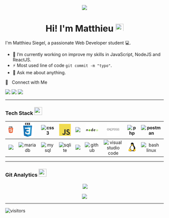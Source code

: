 <p  align="center"><img src="https://raw.githubusercontent.com/abhisheknaiidu/abhisheknaiidu/master/code.gif" width="450"/></p>

<h1 align="center"> Hi! I'm Matthieu <img src="https://media.giphy.com/media/hvRJCLFzcasrR4ia7z/giphy.gif" width="25px" height="25px"> </h1>

I'm Matthieu Siegel, a passionate Web Developer student 💻.

- 🔭 I’m currently working on improve my skills in JavaScript, NodeJS and ReactJS.
- ⚡ Most used line of code `git commit -m "typo"`.
- 💬 Ask me about anything.

🤝 &nbsp; Connect with Me

[<img src="https://img.shields.io/badge/linkedin-%230077B5.svg?&style=for-the-badge&logo=linkedin&logoColor=white" />](https://www.linkedin.com/in/matthieu-siegel-20120654/)
[<img src="https://img.shields.io/badge/instagram-%23E4405F.svg?style=for-the-badge&logo=Instagram&logoColor=white" />](https://www.instagram.com/matt.siegel/)
<a href="mailto:siegel.matthieu@gmail.com"><img src="https://img.shields.io/badge/Gmail-D14836?style=for-the-badge&logo=gmail&logoColor=white" /></a>


<hr>

### Tech Stack <img src="https://media.giphy.com/media/QssGEmpkyEOhBCb7e1/giphy.gif" width="25px" height="25px">

| <img src="https://raw.githubusercontent.com/devicons/devicon/master/icons/html5/html5-original-wordmark.svg" alt="html5" width="40"> | <img src="https://raw.githubusercontent.com/devicons/devicon/master/icons/css3/css3-original-wordmark.svg" alt="css3" width="40" height="45"/> | <img src="https://www.vectorlogo.zone/logos/tailwindcss/tailwindcss-icon.svg" alt="css3" width="40" height="45"/> | <img src="https://raw.githubusercontent.com/devicons/devicon/master/icons/javascript/javascript-original.svg" width="40"> | <img src="https://www.vectorlogo.zone/logos/reactjs/reactjs-icon.svg" width="40"> | <img src="https://raw.githubusercontent.com/devicons/devicon/master/icons/nodejs/nodejs-original-wordmark.svg" width="40"> | <img src="https://raw.githubusercontent.com/devicons/devicon/master/icons/express/express-original-wordmark.svg" width="40"> | <img src="https://www.vectorlogo.zone/logos/php/php-ar21.svg" alt="php" width="40"> | <img src="https://www.vectorlogo.zone/logos/getpostman/getpostman-icon.svg" alt="postman" width="40"> |
|:-:|:-:|:-:|:-:|:-:|:-:|:-:|:-:|:-:|
<img src="https://www.vectorlogo.zone/logos/flutterio/flutterio-icon.svg" width="40"> | <img src="https://www.vectorlogo.zone/logos/mariadb/mariadb-ar21.svg" alt="mariadb" width="50"> | <img src="https://www.vectorlogo.zone/logos/mysql/mysql-ar21.svg" alt="mysql" width="40"> | <img src="https://www.vectorlogo.zone/logos/sqlite/sqlite-icon.svg" alt="sqlite" width="40"> | <img src="https://www.vectorlogo.zone/logos/git-scm/git-scm-icon.svg" width="40"> | <img src="https://www.vectorlogo.zone/logos/github/github-tile.svg" alt="github" width="40"> | <img src="https://www.vectorlogo.zone/logos/visualstudio_code/visualstudio_code-icon.svg" alt="visual studio code" width="40"> | <img src="https://raw.githubusercontent.com/devicons/devicon/master/icons/linux/linux-original.svg" alt="linux" width="40"> | <img src="https://www.vectorlogo.zone/logos/gnu_bash/gnu_bash-icon.svg" alt="bash linux" width="40">

<hr>

### Git Analytics <img src="https://media.giphy.com/media/cj87CxfRtrUifF3Ryk/giphy.gif" width="25px" height="25px">
 
<p align="center">&nbsp;<img align="center" src="https://github-readme-stats.vercel.app/api/top-langs/?username=ImNotAOwl&theme=dark&layout=compact" width="410" /></p>
<p align="center"><img align="center" src="https://github-readme-stats.vercel.app/api?username=ImNotAOwl&theme=dark&show_icons=true" /></p>

------

![visitors](https://visitor-badge.laobi.icu/badge?page_id=ImNotAOwl)

<!--
**ImNotAOwl/ImNotAOwl** is a ✨ _special_ ✨ repository because its `README.md` (this file) appears on your GitHub profile.

Here are some ideas to get you started:

- 🔭 I’m currently working on ...
- 🌱 I’m currently learning ...
- 👯 I’m looking to collaborate on ...
- 🤔 I’m looking for help with ...
- 💬 Ask me about ...
- 📫 How to reach me: ...
- 😄 Pronouns: ...
- ⚡ Fun fact: ...
-->
